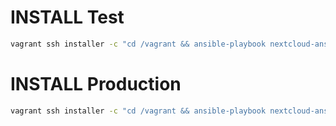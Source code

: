 # INSTALL Test

```bash
vagrant ssh installer -c "cd /vagrant && ansible-playbook nextcloud-ansible.yml -v"
```

# INSTALL Production

```bash
vagrant ssh installer -c "cd /vagrant && ansible-playbook nextcloud-ansible.yml -v --extra-vars target=production"
```
